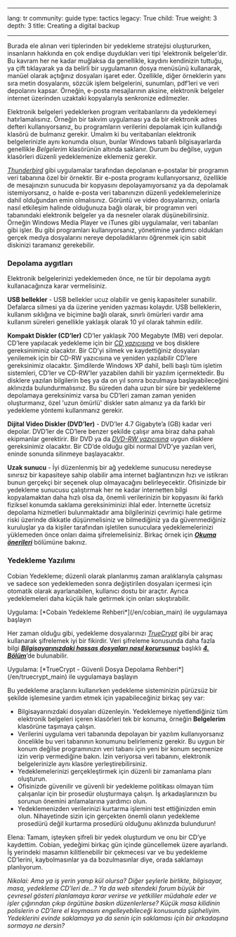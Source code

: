 

---

lang: tr
community: guide
type: tactics
legacy: True
child: True
weight: 3
depth: 3
title: Creating a digital backup

---

Burada ele alınan veri tiplerinden bir yedekleme stratejisi oluştururken, insanların hakkında en çok endişe duydukları veri tipi ‘elektronik belgeler’dir. Bu kavram her ne kadar muğlaksa da genellikle, kaydını kendinizin tuttuğu, ya çift tıklayarak ya da belirli bir uygulamanın dosya menüsünü kullanarak, manüel olarak açtığınız dosyaları işaret eder. Özellikle, diğer örneklerin yanı sıra metin dosyalarını, sözcük işlem belgelerini, sunumları, pdf’leri ve veri depolarını kapsar. Örneğin, e-posta mesajlarının aksine, elektronik belgeler internet üzerinden uzaktaki kopyalarıyla senkronize edilmezler. 

Elektronik belgeleri yedeklerken program veritabanlarını da yedeklemeyi hatırlamalısınız. Örneğin bir takvim uygulaması ya da bir elektronik adres defteri kullanıyorsanız, bu programların verilerini depolamak için kullandığı klasörü de bulmanız gerekir. Umalım ki bu veritabanları elektronik belgelerinizle aynı konumda olsun, bunlar Windows tabanlı bilgisayarlarda genellikle *Belgelerim* klasörünün altında saklanır. Durum bu değilse, uygun klasörleri düzenli yedeklemenize eklemeniz gerekir. 

[*Thunderbird*](/tr/glossary#Thunderbird) gibi uygulamalar tarafından depolanan e-postalar bir programın veri tabanına özel bir örnektir. Bir e-posta programı kullanıyorsanız, özellikle de mesajınızın sunucuda bir kopyasını depolayamıyorsanız ya da depolamak istemiyorsanız, o halde e-posta veri tabanınızın düzenli yedeklemelerinize dahil olduğundan emin olmalısınız. Görüntü ve video dosyalarınızı, onlarla nasıl etkileşim halinde olduğunuza bağlı olarak, bir programın veri tabanındaki elektronik belgeler ya da nesneler olarak düşünebilirsiniz. Örneğin Windows Media Player ve iTunes gibi uygulamalar, veri tabanları gibi işler. Bu gibi programları kullanıyorsanız, yönetimine yardımcı oldukları gerçek medya dosyalarını nereye depoladıklarını öğrenmek için sabit diskinizi taramanız gerekebilir. 


### Depolama aygıtları ###

Elektronik belgelerinizi yedeklemeden önce, ne tür bir depolama aygıtı kullanacağınıza karar vermelisiniz.

**USB bellekler** - USB bellekler ucuz olabilir ve geniş kapasiteler sunabilir. Defalarca silmesi ya da üzerine yeniden yazması kolaydır. USB belleklerin, kullanım sıklığına ve biçimine bağlı olarak, sınırlı ömürleri vardır ama kullanım süreleri genellikle yaklaşık olarak 10 yıl olarak tahmin edilir.

**Kompakt Diskler (CD’ler)** CD’ler yaklaşık 700 Megabyte (MB) veri depolar. CD’lere yapılacak yedekleme için bir [*CD yazıcısına*](/tr/glossary#CD_burner) ve boş disklere gereksiniminiz olacaktır. Bir CD’yi silmek ve kaydettiğiniz dosyaları yenilemek için bir CD-RW yazıcısına ve yeniden yazılabilir CD’lere gereksinimiz olacaktır. Şimdilerde Windows XP dahil, belli başlı tüm işletim sistemleri, CD’ler ve CD-RW’ler yazabilen dahili bir yazılım içermektedir. Bu disklere yazılan bilgilerin beş ya da on yıl sonra bozulmaya başlayabileceğini aklınızda bulundurmalısınız. Bu süreden daha uzun bir süre bir yedekleme depolamaya gereksinimiz varsa bu CD’leri zaman zaman yeniden oluşturmanız, özel 'uzun ömürlü' diskler satın almanız ya da farklı bir yedekleme yöntemi kullanmanız gerekir.

**Dijital Video Diskler (DVD’ler)** - DVD’ler 4.7 Gigabyte’a (GB) kadar veri depolar. DVD’ler de CD’lere benzer şekilde çalışır ama biraz daha pahalı ekipmanlar gerektirir. Bir DVD ya da [*DVD-RW yazıcısına*](/tr/glossary#CD_burner) uygun disklere gereksinimiz olacaktır. Bir CD’de olduğu gibi normal DVD’ye yazılan veri, eninde sonunda silinmeye başlayacaktır.

**Uzak sunucu** - İyi düzenlenmiş bir ağ yedekleme sunucusu neredeyse sınırsız bir kapasiteye sahip olabilir ama internet bağlantınızın hızı ve istikrarı bunun gerçekçi bir seçenek olup olmayacağını belirleyecektir. Ofisinizde bir yedekleme sunucusu çalıştırmak her ne kadar internetten bilgi kopyalamaktan daha hızlı olsa da, önemli verilerinizin bir kopyasını iki farklı fiziksel konumda saklama gereksiniminizi ihlal eder. İnternette ücretsiz depolama hizmetleri bulunmaktadır ama bilgilerinizi çevrimiçi hale getirme riski üzerinde dikkatle düşünmelisiniz ve bilmediğiniz ya da güvenmediğiniz kuruluşlar ya da kişiler tarafından işletilen sunuculara yedeklemelerinizi yüklemeden önce onları daima şifrelemelisiniz. Birkaç örnek için [***Okuma önerileri***](/tr/chapter_5_5) bölümüne bakınız.

### Yedekleme Yazılımı ###

Cobian Yedekleme; düzenli olarak planlanmış zaman aralıklarıyla çalışması ve sadece son yedeklemeden sonra değiştirilen dosyaları içermesi için otomatik olarak ayarlanabilen, kullanıcı dostu bir araçtır. Ayrıca yedeklemeleri daha küçük hale getirmek için onları sıkıştırabilir.

<div class="getstarted" markdown="1">
Uygulama: [*Cobain Yedekleme Rehberi*](/en/cobian_main) ile uygulamaya başlayın
</div>

Her zaman olduğu gibi, yedekleme dosyalarınızı [*TrueCrypt*](/tr/glossary#TrueCrypt) gibi bir araç kullanarak şifrelemek iyi bir fikirdir. Veri şifreleme konusunda daha fazla bilgi [***Bilgisayarınızdaki hassas dosyaları nasıl korursunuz***](/tr/chapter-4) başlıklı [***4. Bölüm***](/tr/chapter-4)’de bulunabilir.

<div class="getstarted" markdown="1">
Uygulama: [*TrueCrypt - Güvenli Dosya Depolama Rehberi*](/en/truecrypt_main) ile uygulamaya başlayın
</div>
<p>
Bu yedekleme araçlarını kullanırken yedekleme sisteminizin pürüzsüz bir şekilde işlemesine yardım etmek için yapabileceğiniz birkaç şey var:

- Bilgisayarınızdaki dosyaları düzenleyin. Yedeklemeye niyetlendiğiniz tüm elektronik belgeleri içeren klasörleri tek bir konuma, örneğin **Belgelerim** klasörüne taşımaya çalışın.  
- Verilerini uygulama veri tabanında depolayan bir yazılım kullanıyorsanız öncelikle bu veri tabanının konumunu belirlemeniz gerekir. Bu uygun bir konum değilse programınızın veri tabanı için yeni bir konum seçmenize izin verip vermediğine bakın. İzin veriyorsa veri tabanını, elektronik belgelerinizle aynı klasöre yerleştirebilirsiniz. 
- Yedeklemelerinizi gerçekleştirmek için düzenli bir zamanlama planı oluşturun.
- Ofisinizde güvenilir ve güvenli bir yedekleme politikası olmayan tüm çalışanlar için bir prosedür oluşturmaya çalışın. İş arkadaşlarınızın bu sorunun önemini anlamalarına yardımcı olun. 
- Yedeklemenizden verilerinizi kurtarma işlemini test ettiğinizden emin olun. Nihayetinde sizin için gerçekten önemli olanın yedekleme prosedürü değil kurtarma prosedürü olduğunu aklınızda bulundurun!



<div class="background" markdown="1">
Elena: Tamam, işteyken şifreli bir yedek oluşturdum ve onu bir CD’ye kaydettim. Cobian, yedeğimi birkaç gün içinde güncellemek üzere ayarlandı. İş yerindeki masamın kilitlenebilir bir çekmecesi var ve bu yedekleme CD’lerini, kaybolmasınlar ya da bozulmasınlar diye, orada saklamayı planlıyorum.

<i>Nikolai: Ama ya iş yerin yanıp kül olursa? Diğer şeylerle birlikte, bilgisayar, masa, yedekleme CD’leri de…? Ya da web sitendeki forum büyük bir çevresel gösteri planlamaya karar verirse ve yetkililer müdahale eder ve işler çığırından çıkıp örgütüne baskın düzenlerlerse? Küçük masa kilidinin polislerin o CD’lere el koymasını engelleyebileceği konusunda şüpheliyim. Yedeklerini evinde saklamaya ya da senin için saklaması için bir arkadaşına sormaya ne dersin?
</div>

